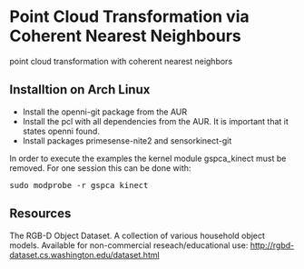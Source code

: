 # Point Cloud Transformation via Coherent Nearest Neighbours

point cloud transformation with coherent nearest neighbors

Installtion on Arch Linux
------
* Install the openni-git package from the AUR
* Install the pcl with all dependencies from the AUR. It is important that it states openni found.
* Install packages primesense-nite2 and sensorkinect-git

In order to execute the examples the kernel module gspca_kinect must be removed.
For one session this can be done with:
<pre>
sudo modprobe -r gspca_kinect
</pre>

Resources
------
The RGB-D Object Dataset. A collection of various household object models.
Available for non-commercial reseach/educational use: http://rgbd-dataset.cs.washington.edu/dataset.html
